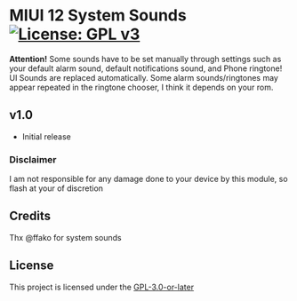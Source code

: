 # MIUI 12 System Sounds [![License: GPL v3](https://img.shields.io/badge/License-GPLv3-blue.svg)](https://www.gnu.org/licenses/gpl-3.0)

**Attention!** Some sounds have to be set manually through settings such as your default alarm sound, default notifications sound, and Phone ringtone!
UI Sounds are replaced automatically.
Some alarm sounds/ringtones may appear repeated in the ringtone chooser, I think it depends on your rom.

## v1.0
- Initial release

### Disclaimer
I am not responsible for any damage done to your device by this module, so flash at your of discretion

## Credits
Thx @ffako for system sounds

## License
This project is licensed under the [GPL-3.0-or-later](https://www.gnu.org/licenses/gpl-3.0.html)
